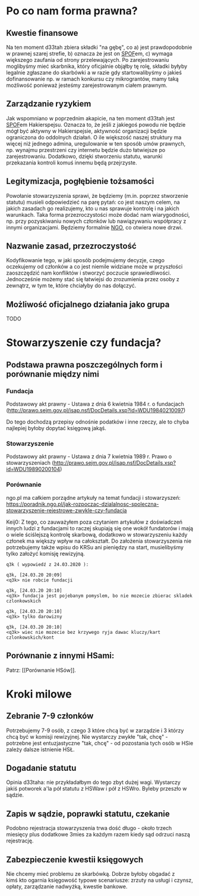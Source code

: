 # Po co nam forma prawna?

## Kwestie finansowe

Na ten moment d33tah zbiera składki "na gębę", co a) jest prawdopodobnie w prawnej szarej strefie, b) oznacza że jest on [SPOF](https://en.wikipedia.org/wiki/Single_point_of_failure)em, c) wymaga większego zaufania od strony przelewających. Po zarejestrowaniu moglibyśmy mieć skarbnika, który oficjalnie objąłby tę rolę, składki byłyby legalnie zgłaszane do skarbówki a w razie gdy startowalibyśmy o jakieś dofinansowanie np. w ramach konkursu czy mikrograntów, mamy taką możliwość ponieważ jesteśmy zarejestrowanym ciałem prawnym.

## Zarządzanie ryzykiem

Jak wspomniano w poprzednim akapicie, na ten moment d33tah jest [SPOF](https://en.wikipedia.org/wiki/Single_point_of_failure)em Hakierspejsu. Oznacza to, że jeśli z jakiegoś powodu nie będzie mógł być aktywny w Hakierspejsie, aktywność organizacji będzie ograniczona do oddolnych działań. O ile większość naszej struktury ma więcej niż jednego admina, uregulowanie w ten sposób umów prawnych, np. wynajmu przestrzeni czy internetu będzie dużo łatwiejsze po zarejestrowaniu. Dodatkowo, dzięki stworzeniu statutu, warunki przekazania kontroli komuś innemu będą przejrzyste.

## Legitymizacja, pogłębienie tożsamości

Powołanie stowarzyszenia sprawi, że będziemy (m.in. poprzez stworzenie statutu) musieli odpowiedzieć na parę pytań: co jest naszym celem, na jakich zasadach go realizujemy, kto u nas sprawuje kontrolę i na jakich warunkach. Taka forma przezroczystości może dodać nam wiarygodności, np. przy pozyskiwaniu nowych członków lub nawiązywaniu współpracy z innymi organizacjami. Będziemy formalnie [NGO](https://pl.wikipedia.org/wiki/Organizacja_pozarz%C4%85dowa), co otwiera nowe drzwi.

## Nazwanie zasad, przezroczystość

Kodyfikowanie tego, w jaki sposób podejmujemy decyzje, czego oczekujemy od członków a co jest niemile widziane może w przyszłości zaoszczędzić nam konfliktów i stworzyć poczucie sprawiedliwości. Jednocześnie możemy stać się łatwiejsi do zrozumienia przez osoby z zewnątrz, w tym te, które chciałyby do nas dołączyć.

## Możliwość oficjalnego działania jako grupa

TODO

# Stowarzyszenie czy fundacja?
## Podstawa prawna poszczególnych form i porównanie między nimi
### Fundacja
Podstawowy akt prawny - Ustawa z dnia 6 kwietnia 1984 r. o fundacjach (http://prawo.sejm.gov.pl/isap.nsf/DocDetails.xsp?id=WDU19840210097)

Do tego dochodzą przepisy odnośnie podatków i inne rzeczy, ale to chyba najlepiej byłoby dopytać księgową jakąś.

### Stowarzyszenie
Podstawowy akt prawny - Ustawa z dnia 7 kwietnia 1989 r. Prawo o stowarzyszeniach (http://prawo.sejm.gov.pl/isap.nsf/DocDetails.xsp?id=WDU19890200104)

### Porównanie
ngo.pl ma całkiem porządne artykuły na temat fundacji i stowarzyszeń: https://poradnik.ngo.pl/jak-rozpoczac-dzialalnosc-spoleczna-stowarzyszenie-rejestrowe-zwykle-czy-fundacja

Keij0: Z tego, co zauważyłem poza czytaniem artykułów z doświadczeń innych ludzi z fundacjami to raczej skupiają się one wokół fundatorów i mają o wiele ściślejszą kontrolę skarbową, dodatkowo w stowarzyszeniu każdy członek ma większy wpływ na całokształt. Do założenia stowarzyszenia nie potrzebujemy także wpisu do KRSu ani pieniędzy na start, musielibyśmy tylko założyć komisję rewizyjną.

```
q3k ( wypowiedź z 24.03.2020 ):

q3k, [24.03.20 20:09]
<q3k> nie robcie fundacji

q3k, [24.03.20 20:10]
<q3k> fundacja jest pojebanym pomyslem, bo nie mozecie zbierac skladek czlonkowskich

q3k, [24.03.20 20:10]
<q3k> tylko darowizny

q3k, [24.03.20 20:10]
<q3k> wiec nie mozecie bez krzywego ryja dawac kluczy/kart czlonkowskich/kont
```

## Porównanie z innymi HSami:

<!--

To jest tabelka. Dokumentacja jest tu:

https://github.com/adam-p/markdown-here/wiki/Markdown-Cheatsheet#tables

-->

Patrz: [[Porównanie HSów]].

# Kroki milowe

## Zebranie 7-9 członków

Potrzebujemy 7-9 osób, z czego 3 które chcą być w zarządzie i 3 którzy chcą być w komisji rewizyjnej. Nie wystarczy zwykłe "tak, chcę" - potrzebne jest entuzjastyczne "tak, chcę" - od pozostania tych osób w HSie zależy dalsze istnienie HSŁ.

## Dogadanie statutu

Opinia d33taha: nie przykładałbym do tego zbyt dużej wagi. Wystarczy jakiś potworek a'la pół statutu z HSWaw i pół z HSWro. Byleby przeszło w sądzie.

## Zapis w sądzie, poprawki statutu, czekanie

Podobno rejestracja stowarzyszenia trwa dość długo - około trzech miesięcy plus dodatkowe 3mies za każdym razem kiedy sąd odrzuci naszą rejestrację.

## Zabezpieczenie kwestii księgowych

Nie chcemy mieć problemu ze skarbówką. Dobrze byłoby obgadać z kimś kto ogarnia księgowość typowe scenariusze: zrzuty na usługi i czynsz, opłaty, zarządzanie nadwyżką, kwestie bankowe.